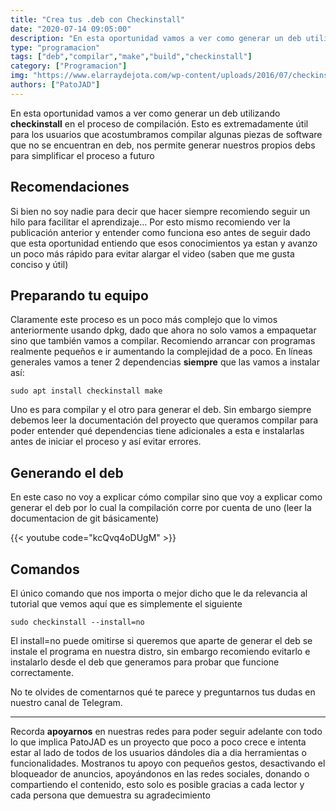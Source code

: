 ```yaml
---
title: "Crea tus .deb con Checkinstall"
date: "2020-07-14 09:05:00"
description: "En esta oportunidad vamos a ver como generar un deb utilizando checkinstall en el proceso de compilación."
type: "programacion"
tags: ["deb","compilar","make","build","checkinstall"]
category: ["Programacion"]
img: "https://www.elarraydejota.com/wp-content/uploads/2016/07/checkinstall_description.png"
authors: ["PatoJAD"]
---
```




En esta oportunidad vamos a ver como generar un deb utilizando **checkinstall** en el proceso de compilación. Esto es extremadamente útil para los usuarios que acostumbramos compilar algunas piezas de software que no se encuentran en deb, nos permite generar nuestros propios debs para simplificar el proceso a futuro




## Recomendaciones



Si bien no soy nadie para decir que hacer siempre recomiendo seguir un hilo para facilitar el aprendizaje… Por esto mismo recomiendo ver la publicación anterior y entender como funciona eso antes de seguir dado que esta oportunidad entiendo que esos conocimientos ya estan y avanzo un poco más rápido para evitar alargar el video (saben que me gusta conciso y útil)




## Preparando tu equipo



Claramente este proceso es un poco más complejo que lo vimos anteriormente usando dpkg, dado que ahora no solo vamos a empaquetar sino que también vamos a compilar. Recomiendo arrancar con programas realmente pequeños e ir aumentando la complejidad de a poco. En líneas generales vamos a tener 2 dependencias **siempre** que las vamos a instalar así:



    sudo apt install checkinstall make



Uno es para compilar y el otro para generar el deb. Sin embargo siempre debemos leer la documentación del proyecto que queramos compilar para poder entender qué dependencias tiene adicionales a esta e instalarlas antes de iniciar el proceso y así evitar errores.




## Generando el deb



En este caso no voy a explicar cómo compilar sino que voy a explicar como generar el deb por lo cual la compilación corre por cuenta de uno (leer la documentacion de git básicamente)


{{< youtube code="kcQvq4oDUgM" >}}



## Comandos



El único comando que nos importa o mejor dicho que le da relevancia al tutorial que vemos aquí que es simplemente el siguiente



    sudo checkinstall --install=no



El install=no puede omitirse si queremos que aparte de generar el deb se instale el programa en nuestra distro, sin embargo recomiendo evitarlo e instalarlo desde el deb que generamos para probar que funcione correctamente.



No te olvides de comentarnos qué te parece y preguntarnos tus dudas en nuestro canal de Telegram.




---



Recorda **apoyarnos** en nuestras redes para poder seguir adelante con todo lo que implica PatoJAD es un proyecto que poco a poco crece e intenta estar al lado de todos de los usuarios dándoles dia a dia herramientas o funcionalidades. Mostranos tu apoyo con pequeños gestos, desactivando el bloqueador de anuncios, apoyándonos en las redes sociales, donando o compartiendo el contenido, esto solo es posible gracias a cada lector y cada persona que demuestra su agradecimiento
